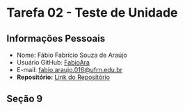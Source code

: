 # Tarefa 02 - Teste de Unidade

## Informações Pessoais
- Nome: Fábio Fabrício Souza de Araújo
- Usuário GitHub: [FabioAra](https://github.com/FabioAra)
- E-mail: <fabio.araujo.016@ufrn.edu.br>
- **Repositório:** [Link do Repositório](https://github.com/flaviogui/TechCell-Pro)

## Seção 9
